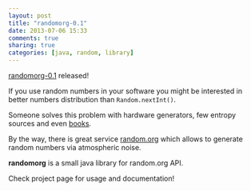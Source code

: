 ```yaml
---
layout: post
title: "randomorg-0.1"
date: 2013-07-06 15:33
comments: true
sharing: true
categories: [java, random, library]
---
```


[randomorg-0.1](https://github.com/mishadoff/randomorg) released!

<!-- more -->

If you use random numbers in your software you might be interested in
better numbers distribution than `Random.nextInt()`.

Someone solves this problem with hardware generators, few entropy sources and
even [books](http://www.amazon.com/Million-Random-Digits-Normal-Deviates/dp/0833030477/ref=sr_1_1?s=books&ie=UTF8&qid=1373114958&sr=1-1&keywords=A+Million+Random+Digits+with+100%2C000+Normal+Deviates).

By the way, there is great service [random.org](http://random.org)
which allows to generate random numbers via atmospheric noise.

**randomorg** is a small java library for random.org API.

Check project page for usage and documentation!
